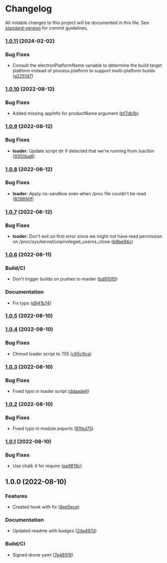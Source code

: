# Changelog

All notable changes to this project will be documented in this file. See [standard-version](https://github.com/conventional-changelog/standard-version) for commit guidelines.

### [1.0.11](https://github.com/gergof/electron-builder-sandbox-fix/compare/v1.0.10...v1.0.11) (2024-02-02)


### Bug Fixes

* Consult the electronPlatformName variable to determine the build target platform instead of process.platform to support multi-platform builds ([a2251d7](https://github.com/gergof/electron-builder-sandbox-fix/commit/a2251d7d8f22be807d2142da0cf768c78d4cfb0a))

### [1.0.10](https://github.com/gergof/electron-builder-sandbox-fix/compare/v1.0.9...v1.0.10) (2022-08-12)


### Bug Fixes

* Added missing appInfo for productName argument ([bf7db1b](https://github.com/gergof/electron-builder-sandbox-fix/commit/bf7db1b5fc50624bd6c18949b51c0fb80859d774))

### [1.0.9](https://github.com/gergof/electron-builder-sandbox-fix/compare/v1.0.8...v1.0.9) (2022-08-12)


### Bug Fixes

* **loader:** Update script dir if detected that we're running from /usr/bin ([9300ba6](https://github.com/gergof/electron-builder-sandbox-fix/commit/9300ba6e99ecaa601b8c3c34979e2cd89265ca7a))

### [1.0.8](https://github.com/gergof/electron-builder-sandbox-fix/compare/v1.0.7...v1.0.8) (2022-08-12)


### Bug Fixes

* **loader:** Apply no-sandbox even when /proc file couldn't be read ([828690f](https://github.com/gergof/electron-builder-sandbox-fix/commit/828690fa8c8ad88f7dc5317ea9b351677833d982))

### [1.0.7](https://github.com/gergof/electron-builder-sandbox-fix/compare/v1.0.6...v1.0.7) (2022-08-12)


### Bug Fixes

* **loader:** Don't exit on first error since we might not have read permission on /proc/sys/kernel/unprivileged_userns_clone ([b8be94c](https://github.com/gergof/electron-builder-sandbox-fix/commit/b8be94cdca5db74deb19436501643005d0535d58))

### [1.0.6](https://github.com/gergof/electron-builder-sandbox-fix/compare/v1.0.5...v1.0.6) (2022-08-11)


### Build/CI

* Don't trigger builds on pushes to master ([bd910f0](https://github.com/gergof/electron-builder-sandbox-fix/commit/bd910f012fd420a322dd582a7e6c2b28eb006553))


### Documentation

* Fix typo ([d941b74](https://github.com/gergof/electron-builder-sandbox-fix/commit/d941b745433edea42de532a669530ca39a44b323))

### [1.0.5](https://github.com/gergof/electron-builder-sandbox-fix/compare/v1.0.4...v1.0.5) (2022-08-10)

### [1.0.4](https://github.com/gergof/electron-builder-sandbox-fix/compare/v1.0.3...v1.0.4) (2022-08-10)


### Bug Fixes

* Chmod loader script to 755 ([c65c9ce](https://github.com/gergof/electron-builder-sandbox-fix/commit/c65c9cee5df62638c494f9ebcde453895f6ff982))

### [1.0.3](https://github.com/gergof/electron-builder-sandbox-fix/compare/v1.0.2...v1.0.3) (2022-08-10)


### Bug Fixes

* Fixed typo in loader script ([ddaade6](https://github.com/gergof/electron-builder-sandbox-fix/commit/ddaade6bc6d29938847578cba1d22c4fcc6d9ab8))

### [1.0.2](https://github.com/gergof/electron-builder-sandbox-fix/compare/v1.0.1...v1.0.2) (2022-08-10)


### Bug Fixes

* Fixed typo in module.exports ([81fed75](https://github.com/gergof/electron-builder-sandbox-fix/commit/81fed758749a0270e916710fb9df3012994599f5))

### [1.0.1](https://github.com/gergof/electron-builder-sandbox-fix/compare/v1.0.0...v1.0.1) (2022-08-10)


### Bug Fixes

* Use chalk 4 for require ([ea9819c](https://github.com/gergof/electron-builder-sandbox-fix/commit/ea9819c42242b4e10fd4b3f7823c36fec6fe7daa))

## 1.0.0 (2022-08-10)


### Features

* Created hook with fix ([8ee5ece](https://github.com/gergof/electron-builder-sandbox-fix/commit/8ee5ece5b58dc57e5fb44896bb6350837bfbd9bf))


### Documentation

* Updated readme with badges ([2da497d](https://github.com/gergof/electron-builder-sandbox-fix/commit/2da497dcd85afb03ee28294f5d3cfed3b6548ad3))


### Build/CI

* Signed drone yaml ([7e485f8](https://github.com/gergof/electron-builder-sandbox-fix/commit/7e485f8665bc83be66b510c5fba5347f345ace6f))
